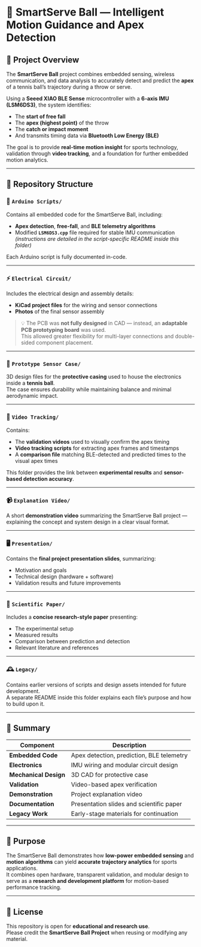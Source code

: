 # 🎾 SmartServe Ball — Intelligent Motion Guidance and Apex Detection

## 📘 Project Overview

The **SmartServe Ball** project combines embedded sensing, wireless communication, and data analysis to accurately detect and predict the **apex** of a tennis ball’s trajectory during a throw or serve.

Using a **Seeed XIAO BLE Sense** microcontroller with a **6-axis IMU (LSM6DS3)**, the system identifies:
- The **start of free fall**
- The **apex (highest point)** of the throw
- The **catch or impact moment**
- And transmits timing data via **Bluetooth Low Energy (BLE)**

The goal is to provide **real-time motion insight** for sports technology, validation through **video tracking**, and a foundation for further embedded motion analytics.

---

## 📁 Repository Structure

### 🧠 `Arduino Scripts/`
Contains all embedded code for the SmartServe Ball, including:
- **Apex detection**, **free-fall**, and **BLE telemetry algorithms**
- Modified **`LSM6DS3.cpp`** file required for stable IMU communication  
  *(instructions are detailed in the script-specific README inside this folder)*

Each Arduino script is fully documented in-code.

---

### ⚡ `Electrical Circuit/`
Includes the electrical design and assembly details:
- **KiCad project files** for the wiring and sensor connections  
- **Photos** of the final sensor assembly

> 💡 The PCB was **not fully designed** in CAD — instead, an **adaptable PCB prototyping board** was used.  
> This allowed greater flexibility for multi-layer connections and double-sided component placement.

---

### 🧱 `Prototype Sensor Case/`
3D design files for the **protective casing** used to house the electronics inside a **tennis ball**.  
The case ensures durability while maintaining balance and minimal aerodynamic impact.

---

### 🎥 `Video Tracking/`
Contains:
- The **validation videos** used to visually confirm the apex timing  
- **Video tracking scripts** for extracting apex frames and timestamps  
- A **comparison file** matching BLE-detected and predicted times to the visual apex times

This folder provides the link between **experimental results** and **sensor-based detection accuracy**.

---

### 📹 `Explanation Video/`
A short **demonstration video** summarizing the SmartServe Ball project — explaining the concept and system design in a clear visual format.

---

### 🖥️ `Presentation/`
Contains the **final project presentation slides**, summarizing:
- Motivation and goals  
- Technical design (hardware + software)  
- Validation results and future improvements  

---

### 📄 `Scientific Paper/`
Includes a **concise research-style paper** presenting:
- The experimental setup  
- Measured results  
- Comparison between prediction and detection  
- Relevant literature and references  

---

### 🕰️ `Legacy/`
Contains earlier versions of scripts and design assets intended for future development.  
A separate README inside this folder explains each file’s purpose and how to build upon it.

---

## 🧩 Summary

| Component | Description |
|------------|--------------|
| **Embedded Code** | Apex detection, prediction, BLE telemetry |
| **Electronics** | IMU wiring and modular circuit design |
| **Mechanical Design** | 3D CAD for protective case |
| **Validation** | Video-based apex verification |
| **Demonstration** | Project explanation video |
| **Documentation** | Presentation slides and scientific paper |
| **Legacy Work** | Early-stage materials for continuation |

---

## 🔬 Purpose

The SmartServe Ball demonstrates how **low-power embedded sensing** and **motion algorithms** can yield **accurate trajectory analytics** for sports applications.  
It combines open hardware, transparent validation, and modular design to serve as a **research and development platform** for motion-based performance tracking.

---

## 🧾 License

This repository is open for **educational and research use**.  
Please credit the **SmartServe Ball Project** when reusing or modifying any material.
